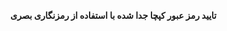 
<div dir="rtl">
  
  **تایید رمز عبور کپچا جدا شده با استفاده از رمزنگاری بصری** 
  
  </div>

<br/>
